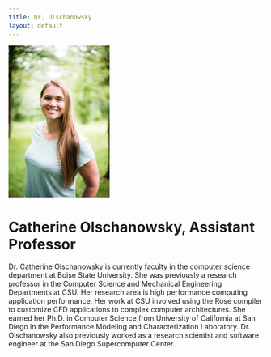 ```yaml
---
title: Dr. Olschanowsky
layout: default
---
```


![Catherine Olschanowsky](assets/img/Mills-Family-Mills-Family-0078-200x300.jpg)

# Catherine Olschanowsky, Assistant Professor

Dr. Catherine Olschanowsky is currently faculty in the computer science department at Boise State University. She was previously a research professor in the Computer Science and Mechanical Engineering Departments at CSU. Her research area is high performance computing application performance. Her work at CSU involved using the Rose compiler to customize CFD applications to complex computer architectures. She earned her Ph.D. in Computer Science from University of California at San Diego in the Performance Modeling and Characterization Laboratory. Dr. Olschanowsky also previously worked as a research scientist and software engineer at the San Diego Supercomputer Center.